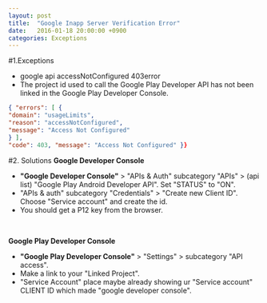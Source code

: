 ```yaml
---
layout: post
title:  "Google Inapp Server Verification Error"
date:   2016-01-18 20:00:00 +0900
categories: Exceptions
---
```


#1.Exceptions
- google api accessNotConfigured 403error 
- The project id used to call the Google Play Developer API has not been linked in the Google Play Developer Console.

``` json
{ "errors": [ { 
"domain": "usageLimits",
"reason": "accessNotConfigured",
"message": "Access Not Configured"
} ],
"code": 403, "message": "Access Not Configured" }}
```


#2. Solutions
**Google Developer Console**

*   **"Google Developer Console"** > "APIs & Auth" subcategory "APIs" > (api list) "Google Play Android Developer API". Set "STATUS" to "ON".
*   "APIs & auth" subcategory "Credentials" > "Create new Client ID". Choose "Service account" and create the id.
*   You should get a P12 key from the browser.  
  
<br/>

**Google Play Developer Console**

* **"Google Play Developer Console"** > "Settings" > subcategory "API access".
* Make a link to your "Linked Project".
* "Service Account" place maybe already showing ur "Service account" CLIENT ID which made "google developer console".